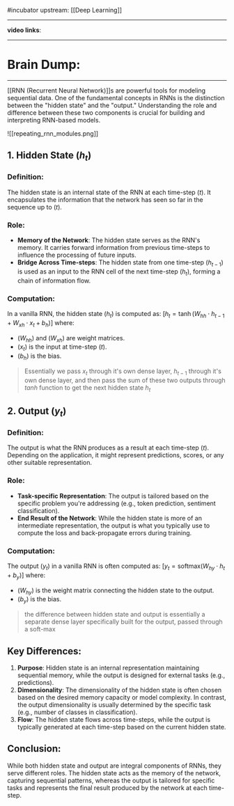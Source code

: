 
#incubator 
upstream: [[Deep Learning]]

---

**video links**: 

---

# Brain Dump: 


--- 

[[RNN (Recurrent Neural Network)]]s are powerful tools for modeling sequential data. One of the fundamental concepts in RNNs is the distinction between the "hidden state" and the "output." Understanding the role and difference between these two components is crucial for building and interpreting RNN-based models.

![[repeating_rnn_modules.png]]

## 1. Hidden State $( h_t )$

### Definition:
The hidden state is an internal state of the RNN at each time-step $( t )$. It encapsulates the information that the network has seen so far in the sequence up to $( t )$.

### Role:
- **Memory of the Network**: The hidden state serves as the RNN's memory. It carries forward information from previous time-steps to influence the processing of future inputs.
- **Bridge Across Time-steps**: The hidden state from one time-step $( h_{t-1} )$ is used as an input to the RNN cell of the next time-step $( h_t )$, forming a chain of information flow.

### Computation:
In a vanilla RNN, the hidden state $( h_t )$ is computed as:
$[ h_t = \tanh(W_{hh} \cdot h_{t-1} + W_{xh} \cdot x_t + b_h) ]$
where:
- $( W_{hh} )$ and $( W_{xh} )$ are weight matrices.
- $( x_t )$ is the input at time-step $( t )$.
- $( b_h )$ is the bias.

> Essentially we pass $x_t$ through it's own dense layer, $h_{t-1}$ through it's own dense layer, and then pass the sum of these two outputs through $tanh$ function to get the next hidden state $h_t$

## 2. Output $( y_t )$

### Definition:
The output is what the RNN produces as a result at each time-step $( t )$. Depending on the application, it might represent predictions, scores, or any other suitable representation.

### Role:
- **Task-specific Representation**: The output is tailored based on the specific problem you're addressing (e.g., token prediction, sentiment classification).
- **End Result of the Network**: While the hidden state is more of an intermediate representation, the output is what you typically use to compute the loss and back-propagate errors during training.

### Computation:
The output $( y_t )$ in a vanilla RNN is often computed as:
$[ y_t = \text{softmax}(W_{hy} \cdot h_t + b_y) ]$
where:
- $( W_{hy} )$ is the weight matrix connecting the hidden state to the output.
- $( b_y )$ is the bias.

> the difference between hidden state and output is essentially a separate dense layer specifically built for the output, passed through a soft-max

## Key Differences:

1. **Purpose**: Hidden state is an internal representation maintaining sequential memory, while the output is designed for external tasks (e.g., predictions).
2. **Dimensionality**: The dimensionality of the hidden state is often chosen based on the desired memory capacity or model complexity. In contrast, the output dimensionality is usually determined by the specific task (e.g., number of classes in classification).
3. **Flow**: The hidden state flows across time-steps, while the output is typically generated at each time-step based on the current hidden state.

## Conclusion:

While both hidden state and output are integral components of RNNs, they serve different roles. The hidden state acts as the memory of the network, capturing sequential patterns, whereas the output is tailored for specific tasks and represents the final result produced by the network at each time-step.
